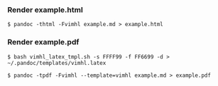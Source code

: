 ### Render example.html

```ShellSession
$ pandoc -thtml -Fvimhl example.md > example.html
```

### Render example.pdf

```ShellSession
$ bash vimhl_latex_tmpl.sh -s FFFF99 -f FF6699 -d > ~/.pandoc/templates/vimhl.latex
```

```ShellSession
$ pandoc -tpdf -Fvimhl --template=vimhl example.md > example.pdf
```

